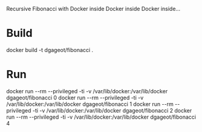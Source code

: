 Recursive Fibonacci with Docker inside Docker inside Docker inside...

# Build

docker build -t dgageot/fibonacci .

# Run

docker run --rm --privileged -ti -v /var/lib/docker:/var/lib/docker dgageot/fibonacci 0
docker run --rm --privileged -ti -v /var/lib/docker:/var/lib/docker dgageot/fibonacci 1
docker run --rm --privileged -ti -v /var/lib/docker:/var/lib/docker dgageot/fibonacci 2
docker run --rm --privileged -ti -v /var/lib/docker:/var/lib/docker dgageot/fibonacci 4
